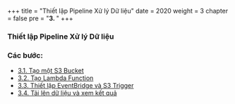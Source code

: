 +++
title = "Thiết lập Pipeline Xử lý Dữ liệu"
date = 2020
weight = 3
chapter = false
pre = "<b>3. </b>"
+++

### Thiết lập Pipeline Xử lý Dữ liệu

### Các bước:

- [3.1. Tạo một S3 Bucket](../3-lambda-setup/1-creating-bucket/_index.vi.md)
- [3.2. Tạo Lambda Function](../3-lambda-setup/2-creating-lambda/_index.vi.md)
- [3.3. Thiết lập EventBridge và S3 Trigger](../3-lambda-setup/3-creating-eventbridge/_index.vi.md)
- [3.4. Tải lên dữ liệu và xem kết quả](../3-lambda-setup/4-watch-result/_index.vi.md)
